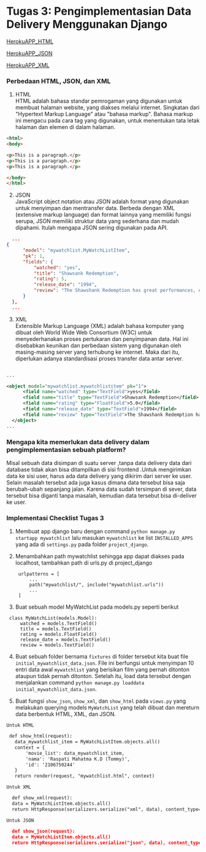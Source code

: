 # Tugas 3: Pengimplementasian Data Delivery Menggunakan Django

[HerokuAPP_HTML](https://django-tugaspbp2raspati.herokuapp.com/mywatchlist/html/)

[HerokuAPP_JSON](https://django-tugaspbp2raspati.herokuapp.com/mywatchlist/json/)

[HerokuAPP_XML](https://django-tugaspbp2raspati.herokuapp.com/mywatchlist/xml/)

### Perbedaan HTML, JSON, dan XML

1. HTML <br>
  HTML adalah bahasa standar pemrogaman yang digunakan untuk membuat halaman website, yang diakses melalui internet. Singkatan dari "Hypertext Markup Language" atau "bahasa markup". Bahasa markup ini mengacu pada cara tag yang digunakan, untuk menentukan tata letak halaman dan elemen di dalam halaman.

  ```html
  <html>
  <body>

  <p>This is a paragraph.</p>
  <p>This is a paragraph.</p>
  <p>This is a paragraph.</p>

  </body>
  </html>
  ```
 2. JSON <br>
  JavaScript object notation atau JSON adalah format yang digunakan untuk menyimpan dan mentransfer data. Berbeda dengan XML (extensive markup language) dan format lainnya yang memiliki fungsi serupa, JSON memiliki struktur data yang sederhana dan mudah dipahami. Itulah mengapa JSON sering digunakan pada API.
  
  ```json
    ...
  {
        "model": "mywatchlist.MyWatchListItem",
        "pk": 1,
        "fields": {
            "watched": "yes",
            "title": "Shawsank Redemption",
            "rating": 5,
            "release_date": "1994",
            "review": "The Shawshank Redemption has great performances, extremely well written script and story all leading to a deeply emotional climax"
        }
    },
    ...
  ```
3. XML <br>
  Extensible Markup Language (XML) adalah bahasa komputer yang dibuat oleh World Wide Web Consortium (W3C) untuk menyederhanakan proses pertukaran dan penyimpanan data. Hal ini disebabkan keunikan dan perbedaan sistem yang digunakan oleh masing-masing server yang terhubung ke internet. Maka dari itu, diperlukan adanya standardisasi  proses transfer data antar server.
  
  ```xml
  
  ...
  
  <object model="mywatchlist.mywatchlistitem" pk="1">
        <field name="watched" type="TextField">yes</field>
        <field name="title" type="TextField">Shawsank Redemption</field>
        <field name="rating" type="FloatField">5.0</field>
        <field name="release_date" type="TextField">1994</field>
        <field name="review" type="TextField">The Shawshank Redemption has great performances, extremely well written script and story all leading to a                                                       deeply emotional climax</field>
    </object>
  ...
  ```
### Mengapa kita memerlukan data delivery dalam pengimplementasian sebuah platform?  

  Misal sebuah data disimpan di suatu server ,tanpa data delivery data dari database tidak akan bisa ditampilkan di sisi frontend .Untuk mengirimkan data ke sisi user, harus ada data delivery yang dikirim dari server ke user. Selain masalah tersebut ada juga kasus dimana data tersebut bisa saja berubah-ubah sepanjang jalan. Karena data sudah tersimpan di sever, data tersebut bisa diganti tanpa masalah, kemudian data tersebut bisa di-deliver ke user.
  
### Implementasi Checklist Tugas 3

1. Membuat app django baru dengan command `python manage.py startapp mywatchlist` lalu masukan `mywatchlist` ke list `INSTALLED_APPS` yang ada di `settings.py` pada folder `project_django`.

2. Menambahkan path mywatchlist sehingga app dapat diakses pada localhost, tambahkan path di urls.py di project_django
   ```
    urlpatterns = [
        ...
        path("mywatchlist/", include("mywatchlist.urls"))
        ...
    ]
   ```
 3. Buat sebuah model MyWatchList pada models.py seperti berikut
   
   ```
    class MyWatchList(models.Model):
        watched = models.TextField()
        title = models.TextField()
        rating = models.FloatField()
        release_date = models.TextField()
        review = models.TextField()
   ```
   
 4. Buat sebuah folder bernama `fixtures` di folder tersebut kita buat file `initial_mywatchlist_data.json`. File ini berfungsi untuk menyimpan 10 entri data awal `mywatchlist` yang berisikan film yang pernah ditonton ataupun tidak pernah ditonton. Setelah itu, load data tersebut dengan menjalankan command `python manage.py loaddata initial_mywatchlist_data.json`. 
 
 5. Buat fungsi `show_json`, `show_xml`, dan `show_html` pada `views.py` yang melakukan querying models `MyWatchList` yang telah dibuat dan mereturn data berbentuk HTML, XML, dan JSON. 
 
 `Untuk HTML`<br>
 
 ```html
  def show_html(request):
    data_mywatchlist_item = MyWatchListItem.objects.all()
    context = {
        'movie_list': data_mywatchlist_item,
        'nama': 'Raspati Mahatma K.D (Tommy)',
        'id': '2106750244'
    }
    return render(request, "mywatchlist.html", context)
  ```
  
  `Untuk XML`<br>
  
  ```xml 
    def show_xml(request):
    data = MyWatchListItem.objects.all()
    return HttpResponse(serializers.serialize("xml", data), content_type="application/xml")
  ```
  
  `Untuk JSON`<br>
  
  ```json
    def show_json(request):
    data = MyWatchListItem.objects.all()
    return HttpResponse(serializers.serialize("json", data), content_type="application/json")
  ```
  
